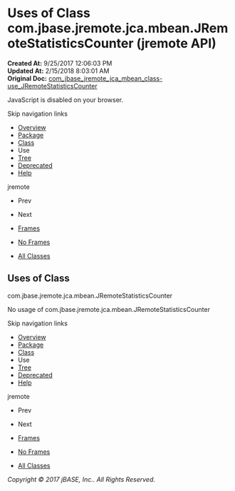# Uses of Class com.jbase.jremote.jca.mbean.JRemoteStatisticsCounter (jremote   API)

**Created At:** 9/25/2017 12:06:03 PM  
**Updated At:** 2/15/2018 8:03:01 AM  
**Original Doc:** [com_jbase_jremote_jca_mbean_class-use_JRemoteStatisticsCounter](https://docs.jbase.com/39267-class-use/com_jbase_jremote_jca_mbean_class-use_JRemoteStatisticsCounter)  

<!--<br>    try {<br>        if (location.href.indexOf('is-external=true') == -1) {<br>            parent.document.title="Uses of Class com.jbase.jremote.jca.mbean.JRemoteStatisticsCounter (jremote   API)";<br>        }<br>    }<br>    catch(err) {<br>    }<br>//-->
JavaScript is disabled on your browser.

Skip navigation links

- [Overview](../../../../../../overview-summary.html)
- [Package](./../../com.jbase.jremote.jca.mbean-%28jremote---api%29)
- [Class](./../../jremotestatisticscounter-%28jremote---api%29 "class in com.jbase.jremote.jca.mbean")
- Use
- [Tree](./../../com.jbase.jremote.jca.mbean-class-hierarchy-%28jremote---api%29)
- [Deprecated](../../../../../../deprecated-list.html)
- [Help](../../../../../../help-doc.html)


jremote <br>

- Prev
- Next


- [Frames](./.)
- [No Frames](./.)


- [All Classes](../../../../../../allclasses-noframe.html)


<!--<br>  allClassesLink = document.getElementById("allclasses\_navbar\_top");<br>  if(window==top) {<br>    allClassesLink.style.display = "block";<br>  }<br>  else {<br>    allClassesLink.style.display = "none";<br>  }<br>  //-->

## Uses of Class
com.jbase.jremote.jca.mbean.JRemoteStatisticsCounter

No usage of com.jbase.jremote.jca.mbean.JRemoteStatisticsCounter

Skip navigation links

- [Overview](../../../../../../overview-summary.html)
- [Package](./../../com.jbase.jremote.jca.mbean-%28jremote---api%29)
- [Class](./../../jremotestatisticscounter-%28jremote---api%29 "class in com.jbase.jremote.jca.mbean")
- Use
- [Tree](./../../com.jbase.jremote.jca.mbean-class-hierarchy-%28jremote---api%29)
- [Deprecated](../../../../../../deprecated-list.html)
- [Help](../../../../../../help-doc.html)


jremote <br>

- Prev
- Next


- [Frames](./.)
- [No Frames](./.)


- [All Classes](../../../../../../allclasses-noframe.html)


<!--<br>  allClassesLink = document.getElementById("allclasses\_navbar\_bottom");<br>  if(window==top) {<br>    allClassesLink.style.display = "block";<br>  }<br>  else {<br>    allClassesLink.style.display = "none";<br>  }<br>  //-->

*Copyright © 2017 jBASE, Inc.. All Rights Reserved.*
